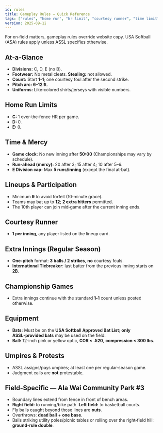 ```yaml
---
id: rules
title: Gameplay Rules — Quick Reference
tags: ["rules", "home run", "hr limit", "courtesy runner", "time limit", "international tiebreaker", "uniforms", "bat rules", "ala wai", "extras"]
version: 2025-09-12
---
```

 
For on‑field matters, gameplay rules override website copy. USA Softball (ASA) rules apply unless ASSL specifies otherwise.

## At‑a‑Glance
- **Divisions:** C, D, E (no B).  
- **Footwear:** No metal cleats. **Stealing:** not allowed.  
- **Count:** Start **1‑1**; one courtesy foul after the second strike.  
- **Pitch arc:** **6–12 ft**.  
- **Uniforms:** Like‑colored shirts/jerseys with visible numbers.

## Home Run Limits
- **C:** 1 over‑the‑fence HR per game.  
- **D:** 0.  
- **E:** 0.

## Time & Mercy
- **Game clock:** No new inning after **50:00** (Championships may vary by schedule).  
- **Run‑ahead (mercy):** 20 after 3; 15 after 4; 10 after 5–6.  
- **E Division cap:** Max **5 runs/inning** (except the final at‑bat).

## Lineups & Participation
- Minimum **9** to avoid forfeit (10‑minute grace).  
- Teams may bat up to **12**; **2 extra hitters** permitted.  
- The 10th player can join mid‑game after the current inning ends.

## Courtesy Runner
- **1 per inning**, any player listed on the lineup card.

## Extra Innings (Regular Season)
- **One‑pitch** format: **3 balls / 2 strikes**, **no** courtesy fouls.  
- **International Tiebreaker:** last batter from the previous inning starts on **2B**.

## Championship Games
- Extra innings continue with the standard **1‑1** count unless posted otherwise.

## Equipment
- **Bats:** Must be on the **USA Softball Approved Bat List**; **only ASSL‑provided bats** may be used on the field.  
- **Ball:** 12‑inch pink or yellow optic, **COR ≤ .520**, **compression ≤ 300 lbs**.

## Umpires & Protests
- ASSL assigns/pays umpires; at least one per regular‑season game.  
- Judgment calls are **not** protestable.

## Field‑Specific — Ala Wai Community Park #3
- Boundary lines extend from fence in front of bench areas.  
- **Right field:** to running/bike path. **Left field:** to basketball courts.  
- Fly balls caught beyond those lines are **outs**.  
- Overthrows: **dead ball** + **one base**.  
- Balls striking utility poles/picnic tables or rolling over the right‑field hill: **ground‑rule double**.